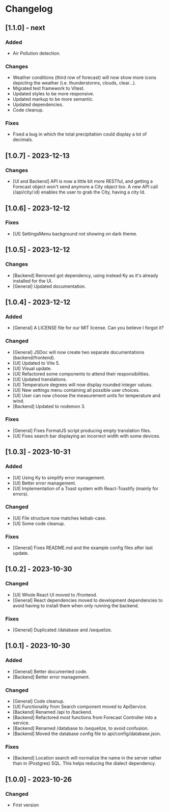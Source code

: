 # Changelog

## [1.1.0] - next

### Added

- Air Pollution detection.

### Changes

- Weather conditions (third row of forecast) will now show more icons depicting
the weather (i.e. thunderstorms, clouds, clear...).
- Migrated test framework to Vitest.
- Updated styles to be more responsive.
- Updated markup to be more semantic.
- Updated dependencies.
- Code cleanup.

### Fixes

- Fixed a bug in which the total precipitation could display a lot of decimals.


## [1.0.7] - 2023-12-13

### Changes

- [UI and Backend] API is now a little bit more RESTful, and getting a
Forecast object won't send anymore a City object too. A new API call
(/api/city/:id) enables the user to grab the City, having a city Id.

## [1.0.6] - 2023-12-12

### Fixes

- [UI] SettingsMenu background not showing on dark theme.

## [1.0.5] - 2023-12-12

### Changes

- [Backend] Removed got dependency, using instead Ky as it's already installed
for the UI.
- [General] Updated documentation.

## [1.0.4] - 2023-12-12

### Added

- [General] A LICENSE file for our MIT license. Can you believe I forgot it?

### Changed

- [General] JSDoc will now create two separate documentations
(backend/frontend).
- [UI] Updated to Vite 5.
- [UI] Visual update.
- [UI] Refactored some components to attend their responsibilities.
- [UI] Updated translations.
- [UI] Temperature degrees will now display rounded integer values.
- [UI] New settings menu containing all possible user choices.
- [UI] User can now choose the measurement units for temperature and wind.
- [Backend] Updated to nodemon 3.

### Fixes

- [General] Fixes FormatJS script producing empty translation files.
- [UI] Fixes search bar displaying an incorrect width with some devices.

## [1.0.3] - 2023-10-31

### Added

- [UI] Using Ky to simplify error management.
- [UI] Better error management.
- [UI] Implementation of a Toast system with React-Toastify (mainly for errors).

### Changed

- [UI] File structure now matches kebab-case.
- [UI] Some code cleanup.

### Fixes

- [General] Fixes README.md and the example config files after last update.

## [1.0.2] - 2023-10-30

### Changed

- [UI] Whole React UI moved to /frontend.
- [General] React dependencies moved to development dependencies to avoid
having to install them when only running the backend.

### Fixes

- [General] Duplicated /database and /sequelize.

## [1.0.1] - 2023-10-30

### Added

- [General] Better documented code.
- [Backend] Better error management.

### Changed

- [General] Code cleanup.
- [UI] Functionality from Search component moved to ApiService.
- [Backend] Renamed /api to /backend.
- [Backend] Refactored most functions from Forecast Controller into a service.
- [Backend] Renamed /database to /sequelize, to avoid confusion.
- [Backend] Moved the database config file to api/config/database.json.

### Fixes

- [Backend] Location search will normalize the name in the server rather than
in (Postgres) SQL. This helps reducing the dialect dependency.

## [1.0.0] - 2023-10-26

### Changed

- First version
